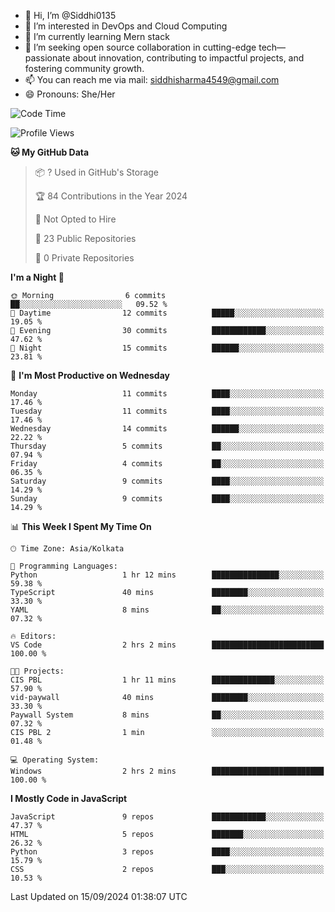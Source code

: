 - 👋 Hi, I’m @Siddhi0135
- 👀 I’m interested in DevOps and Cloud Computing
- 🌱 I’m currently learning Mern stack
- 💞️ I’m seeking open source collaboration in cutting-edge
     tech—passionate about innovation, contributing to impactful projects,
     and fostering community growth.
- 📫 You can reach me via mail: siddhisharma4549@gmail.com
- 😄 Pronouns: She/Her


<!--START_SECTION:waka-->
![Code Time](http://img.shields.io/badge/Code%20Time-14%20hrs%2039%20mins-blue)

![Profile Views](http://img.shields.io/badge/Profile%20Views-0-blue)

**🐱 My GitHub Data** 

> 📦 ? Used in GitHub's Storage 
 > 
> 🏆 84 Contributions in the Year 2024
 > 
> 🚫 Not Opted to Hire
 > 
> 📜 23 Public Repositories 
 > 
> 🔑 0 Private Repositories 
 > 
**I'm a Night 🦉** 

```text
🌞 Morning                6 commits           ██░░░░░░░░░░░░░░░░░░░░░░░   09.52 % 
🌆 Daytime                12 commits          █████░░░░░░░░░░░░░░░░░░░░   19.05 % 
🌃 Evening                30 commits          ████████████░░░░░░░░░░░░░   47.62 % 
🌙 Night                  15 commits          ██████░░░░░░░░░░░░░░░░░░░   23.81 % 
```
📅 **I'm Most Productive on Wednesday** 

```text
Monday                   11 commits          ████░░░░░░░░░░░░░░░░░░░░░   17.46 % 
Tuesday                  11 commits          ████░░░░░░░░░░░░░░░░░░░░░   17.46 % 
Wednesday                14 commits          ██████░░░░░░░░░░░░░░░░░░░   22.22 % 
Thursday                 5 commits           ██░░░░░░░░░░░░░░░░░░░░░░░   07.94 % 
Friday                   4 commits           ██░░░░░░░░░░░░░░░░░░░░░░░   06.35 % 
Saturday                 9 commits           ████░░░░░░░░░░░░░░░░░░░░░   14.29 % 
Sunday                   9 commits           ████░░░░░░░░░░░░░░░░░░░░░   14.29 % 
```


📊 **This Week I Spent My Time On** 

```text
🕑︎ Time Zone: Asia/Kolkata

💬 Programming Languages: 
Python                   1 hr 12 mins        ███████████████░░░░░░░░░░   59.38 % 
TypeScript               40 mins             ████████░░░░░░░░░░░░░░░░░   33.30 % 
YAML                     8 mins              ██░░░░░░░░░░░░░░░░░░░░░░░   07.32 % 

🔥 Editors: 
VS Code                  2 hrs 2 mins        █████████████████████████   100.00 % 

🐱‍💻 Projects: 
CIS PBL                  1 hr 11 mins        ██████████████░░░░░░░░░░░   57.90 % 
vid-paywall              40 mins             ████████░░░░░░░░░░░░░░░░░   33.30 % 
Paywall System           8 mins              ██░░░░░░░░░░░░░░░░░░░░░░░   07.32 % 
CIS PBL 2                1 min               ░░░░░░░░░░░░░░░░░░░░░░░░░   01.48 % 

💻 Operating System: 
Windows                  2 hrs 2 mins        █████████████████████████   100.00 % 
```

**I Mostly Code in JavaScript** 

```text
JavaScript               9 repos             ████████████░░░░░░░░░░░░░   47.37 % 
HTML                     5 repos             ███████░░░░░░░░░░░░░░░░░░   26.32 % 
Python                   3 repos             ████░░░░░░░░░░░░░░░░░░░░░   15.79 % 
CSS                      2 repos             ███░░░░░░░░░░░░░░░░░░░░░░   10.53 % 
```




 Last Updated on 15/09/2024 01:38:07 UTC
<!--END_SECTION:waka-->

<!---
Siddhi0135/Siddhi0135 is a ✨ special ✨ repository because its `README.md` (this file) appears on your GitHub profile.
You can click the Preview link to take a look at your changes.
--->
